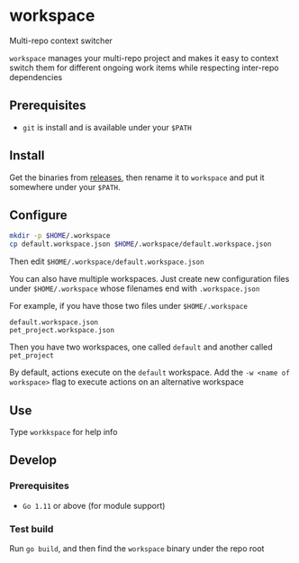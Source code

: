 # workspace
Multi-repo context switcher

`workspace` manages your multi-repo project and makes it easy to context switch them for different ongoing work items while respecting inter-repo dependencies

## Prerequisites
* `git` is install and is available under your `$PATH`

## Install
Get the binaries from [releases](https://github.com/hwang381/workspace/releases), then rename it to `workspace` and put it somewhere under your `$PATH`.

## Configure
```bash
mkdir -p $HOME/.workspace
cp default.workspace.json $HOME/.workspace/default.workspace.json
```

Then edit `$HOME/.workspace/default.workspace.json`

You can also have multiple workspaces. Just create new configuration files under `$HOME/.workspace` whose filenames end with `.workspace.json`

For example, if you have those two files under `$HOME/.workspace`

```
default.workspace.json
pet_project.workspace.json
```

Then you have two workspaces, one called `default` and another called `pet_project`

By default, actions execute on the `default` workspace. Add the `-w <name of workspace>` flag to execute actions on an alternative workspace

## Use
Type `workkspace` for help info

## Develop

### Prerequisites
* `Go 1.11` or above (for module support)

### Test build
Run `go build`, and then find the `workspace` binary under the repo root
